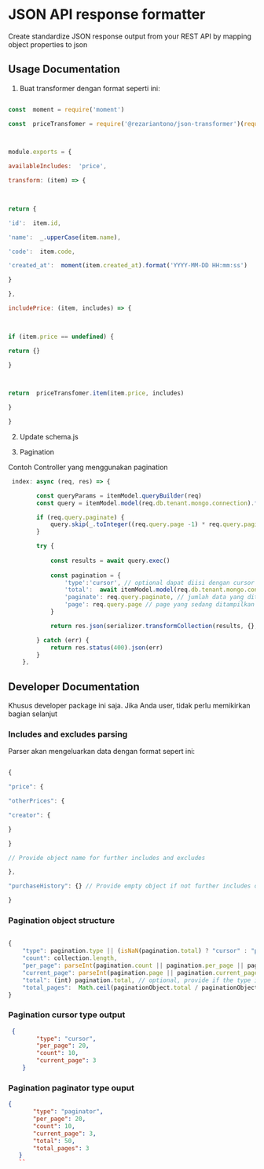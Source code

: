 

  

  

# JSON API response formatter

  

  

Create standardize JSON response output from your REST API by mapping object properties to json

  

  

## Usage Documentation

  

1. Buat transformer dengan format seperti ini:

```javascript

const  moment = require('moment')

const  priceTransfomer = require('@rezariantono/json-transformer')(require('xolura/retail/base/app/item/embeds/price/transformers/price-transformer'))

  

module.exports = {

availableIncludes:  'price',

transform: (item) => {

  

return {

'id':  item.id,

'name':  _.upperCase(item.name),

'code':  item.code,

'created_at':  moment(item.created_at).format('YYYY-MM-DD HH:mm:ss')

}

},

includePrice: (item, includes) => {

  

if (item.price == undefined) {

return {}

}

  

return  priceTransfomer.item(item.price, includes)

}

}

```

2. Update schema.js

3. Pagination

Contoh Controller yang menggunakan pagination

```javascript
 index: async (req, res) => {

        const queryParams = itemModel.queryBuilder(req)
        const query = itemModel.model(req.db.tenant.mongo.connection).find(queryParams)

        if (req.query.paginate) {
            query.skip(_.toInteger((req.query.page -1) * req.query.paginate)).limit(_.toInteger(req.query.paginate))
        }

        try {
           
            const results = await query.exec()
            
            const pagination = {
                'type':'cursor', // optional dapat diisi dengan cursor / paginator atau dikosongkan
                'total':  await itemModel.model(req.db.tenant.mongo.connection).count({}).exec(), // optional ,  total keseluruhan data
                'paginate': req.query.paginate, // jumlah data yang ditampilkan per page
                'page': req.query.page // page yang sedang ditampilkan
            }

            return res.json(serializer.transformCollection(results, {}, req,pagination ))  

        } catch (err) {
            return res.status(400).json(err)
        }
    },
```

  

## Developer Documentation

  

  

Khusus developer package ini saja. Jika Anda user, tidak perlu memikirkan bagian selanjut

  

  

### Includes and excludes parsing

  

Parser akan mengeluarkan data dengan format sepert ini:

  

```javascript

{

"price": {

"otherPrices": {

"creator": {

}

}

// Provide object name for further includes and excludes

},

"purchaseHistory": {} // Provide empty object if not further includes or excludes is expected

}
```

### Pagination object structure


```javascript

{
    "type": pagination.type || (isNaN(pagination.total) ? "cursor" : "paginator"), // optional,
    "count": collection.length,
    "per_page": parseInt(pagination.count || pagination.per_page || pagination.paginate),
    "current_page": parseInt(pagination.page || pagination.current_page || 1),
    "total": (int) pagination.total, // optional, provide if the type is paginator
    "total_pages":  Math.ceil(paginationObject.total / paginationObject.per_page)
}
```
### Pagination cursor type output
```json
 {
        "type": "cursor",
        "per_page": 20,
        "count": 10,
        "current_page": 3
    }
 ```
 ### Pagination paginator type ouput
 ```json
 {
        "type": "paginator",
        "per_page": 20,
        "count": 10,
        "current_page": 3,
        "total": 50,
        "total_pages": 3
    }
    ``